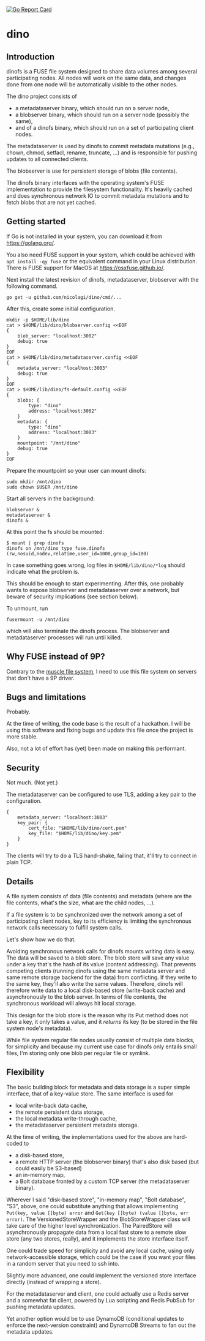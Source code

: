 [![Go Report Card](https://goreportcard.com/badge/github.com/nicolagi/dino)](https://goreportcard.com/report/github.com/nicolagi/dino)

# dino

## Introduction

dinofs is a FUSE file system designed to share data volumes among
several participating nodes. All nodes will work on the same data, and changes
done from one node will be automatically visible to the other nodes.

The dino project consists of
* a metadataserver binary, which should run on a server node,
* a blobserver binary, which should run on a server node (possibly the same),
* and of a dinofs binary, which should run on a set of participating client nodes.

The metadataserver is used by dinofs to commit metadata mutations (e.g., chown,
chmod, setfacl, rename, truncate, ...) and is responsible for pushing updates to
all connected clients.

The blobserver is use for persistent storage of blobs (file contents).

The dinofs binary interfaces with the operating system's FUSE implementation to
provide the filesystem functionality. It's heavily cached and does synchronous
network IO to commit metadata mutations and to fetch blobs that are not yet
cached.

## Getting started

If Go is not installed in your system, you can download it from https://golang.org/.

You also need FUSE support in your system, which could be achieved with `apt install -qy fuse` or the equivalent command in your Linux distribution. There is FUSE support for MacOS at https://osxfuse.github.io/.

Next install the latest revision of dinofs, metadataserver, blobserver with the following command.

	go get -u github.com/nicolagi/dino/cmd/...

After this, create some initial configuration.

	mkdir -p $HOME/lib/dino
	cat > $HOME/lib/dino/blobserver.config <<EOF
	{
		blob_server: "localhost:3002"
		debug: true
	}
	EOF
	cat > $HOME/lib/dino/metadataserver.config <<EOF
	{
		metadata_server: "localhost:3003"
		debug: true
	}
	EOF
	cat > $HOME/lib/dino/fs-default.config <<EOF
	{
		blobs: {
			type: "dino"
			address: "localhost:3002"
		}
		metadata: {
			type: "dino"
			address: "localhost:3003"
		}
		mountpoint: "/mnt/dino"
		debug: true
	}
	EOF

Prepare the mountpoint so your user can mount dinofs:

	sudo mkdir /mnt/dino
	sudo chown $USER /mnt/dino

Start all servers in the background:

	blobserver &
	metadataserver &
	dinofs &

At this point the fs should be mounted:

	$ mount | grep dinofs
	dinofs on /mnt/dino type fuse.dinofs (rw,nosuid,nodev,relatime,user_id=1000,group_id=100)

In case something goes wrong, log files in `$HOME/lib/dino/*log` should indicate what the problem is.

This should be enough to start experimenting. After this, one probably wants to expose blobserver and metadataserver over a network, but beware of security implications (see section below).

To unmount, run

	fusermount -u /mnt/dino

which will also terminate the dinofs process. The blobserver and metadataserver processes will run until killed.

## Why FUSE instead of 9P?

Contrary to the [muscle file system](https://github.com/nicolagi/muscle), I need
to use this file system on servers that don't have a 9P driver.

## Bugs and limitations

Probably.

At the time of writing, the code base is the result of a hackathon. I will be
using this software and fixing bugs and update this file once the project is
more stable.

Also, not a lot of effort has (yet) been made on making this performant.

## Security

Not much. (Not yet.)

The metadataserver can be configured to use TLS, adding a key pair to the configuration.

```
{
	metadata_server: "localhost:3003"
	key_pair: {
		cert_file: "$HOME/lib/dino/cert.pem"
		key_file: "$HOME/lib/dino/key.pem"
	}
}
```

The clients will try to do a TLS hand-shake, failing that, it'll try to connect
in plain TCP.

## Details

A file system consists of data (file contents) and metadata (where are the file
contents, what's the size, what are the child nodes, ...).

If a file system is to be synchronized over the network among a set of
participating client nodes, key to its efficiency is limiting the synchronous
network calls necessary to fulfill system calls.

Let's show how we do that.

Avoiding synchronous network calls for dinofs mounts writing data is easy. The
data will be saved to a blob store. The blob store will save any value under a
key that's the hash of its value (content addressing). That prevents competing
clients (running dinofs using the same metadata server and same remote storage
backend for the data) from conflicting. If they write to the same key, they'll
also write the same values. Therefore, dinofs will therefore write data to a
local disk-based store (write-back cache) and asynchronously to the blob server.
In terms of file contents, the synchronous workload will always hit local
storage.

This design for the blob store is the reason why its Put method does not take a
key, it only takes a value, and it *returns* its key (to be stored in the file
system node's metadata).

While file system regular file nodes usually consist of multiple data blocks,
for simplicity and because my current use case for dinofs only entails small
files, I'm storing only one blob per regular file or symlink.

## Flexibility

The basic building block for metadata and data storage is a super simple
interface, that of a key-value store. The same interface is used for
* local write-back data cache,
* the remote persistent data storage,
* the local metadata write-through cache,
* the metadataserver persistent metadata storage.

At the time of writing, the implementations used for the above are hard-coded to
* a disk-based store,
* a remote HTTP server (the blobserver binary) that's also disk based (but could easily be S3-based)
* an in-memory map,
* a Bolt database fronted by a custom TCP server (the metadataserver binary).

Wherever I said "disk-based store", "in-memory map", "Bolt database", "S3",
above, one could substitute anything that allows implementing `Put(key, value
[]byte) error` and `Get(key []byte) (value []byte, err error)`. The
VersionedStoreWrapper and the BlobStoreWrapper class will take care of the
higher level synchronization. The PairedStore will asynchronously propagate data
from a local fast store to a remote slow store (any two stores, really), and it
implements the store interface itself.

One could trade speed for simplicity and avoid any local cache, using only
network-accessible storage, which could be the case if you want your files in a
random server that you need to ssh into.

Slightly more advanced, one could implement the versioned store interface
directly (instead of wrapping a store).

For the metadataserver and client, one could actually use a Redis server and a
somewhat fat client, powered by Lua scripting and Redis PubSub for pushing
metadata updates.

Yet another option would be to use DynamoDB (conditional updates to enforce the
next-version constraint) and DynamoDB Streams to fan out the metadata updates.

